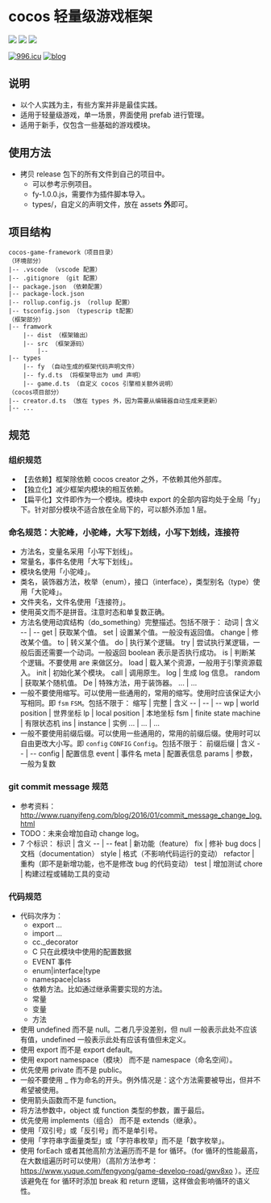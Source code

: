 # cocos 轻量级游戏框架

![](https://img.shields.io/badge/Cocos--Creator-2.3.3-blue)
![](https://img.shields.io/badge/框架版本-1.0.0-blue)
![](https://img.shields.io/badge/脚本语言-TypeScript-blue)

[![996.icu](https://img.shields.io/badge/link-996.icu-red.svg)](https://996.icu)
[![blog](https://img.shields.io/badge/blog-game--develop--road-yellow.svg)](https://www.yuque.com/fengyong/game-develop-road)

## 说明

- 以个人实践为主，有些方案并非是最佳实践。
- 适用于轻量级游戏，单一场景，界面使用 prefab 进行管理。
- 适用于新手，仅包含一些基础的游戏模块。

## 使用方法

- 拷贝 release 包下的所有文件到自己的项目中。
  - 可以参考示例项目。
  - fy-1.0.0.js，需要作为插件脚本导入。
  - types/，自定义的声明文件，放在 assets **外**即可。

## 项目结构

```
cocos-game-framework（项目目录）
（环境部分）
|-- .vscode （vscode 配置）
|-- .gitignore （git 配置）
|-- package.json （依赖配置）
|-- package-lock.json
|-- rollup.config.js （rollup 配置）
|-- tsconfig.json （typescrip t配置）
（框架部分）
|-- framwork
    |-- dist （框架输出）
    |-- src （框架源码）
        |--
|-- types
    |-- fy （自动生成的框架代码声明文件）
    |-- fy.d.ts （将框架导出为 umd 声明）
    |-- game.d.ts （自定义 cocos 引擎相关额外说明）
（cocos项目部分）
|-- creator.d.ts （放在 types 外，因为需要从编辑器自动生成来更新）
|-- ...
```

## 规范

### 组织规范

- 【去依赖】框架除依赖 cocos creator 之外，不依赖其他外部库。
- 【独立化】减少框架内模块的相互依赖。
- 【扁平化】文件即作为一个模块。模块中 export 的全部内容均处于全局「fy」下。针对部分模块不适合放在全局下的，可以额外添加 1 层。

### 命名规范：大驼峰，小驼峰，大写下划线，小写下划线，连接符

- 方法名，变量名采用「小写下划线」。
- 常量名，事件名使用「大写下划线」。
- 模块名使用「小驼峰」。
- 类名，装饰器方法，枚举（enum），接口（interface），类型别名（type）使用「大驼峰」。
- 文件夹名，文件名使用「连接符」。
- 使用英文而不是拼音。注意时态和单复数正确。
- 方法名使用动宾结构（do_something）完整描述。包括不限于：
  动词 | 含义
  -- | --
  get | 获取某个值。
  set | 设置某个值。一般没有返回值。
  change | 修改某个值。
  to | 转义某个值。
  do | 执行某个逻辑。
  try | 尝试执行某逻辑，一般后面还需要一个动词。一般返回 boolean 表示是否执行成功。
  is | 判断某个逻辑。不要使用 are 来做区分。
  load | 载入某个资源，一般用于引擎资源载入。
  init | 初始化某个模块。
  call | 调用原生。
  log | 生成 log 信息。
  random | 获取某个随机值。
  De | 特殊方法，用于装饰器。
  ... | ...
- 一般不要使用缩写。可以使用一些通用的，常用的缩写。使用时应该保证大小写相同。即 `fsm` `FSM`。包括不限于：
  缩写 | 完整 | 含义
  -- | -- | --
  wp | world position | 世界坐标
  lp | local position | 本地坐标
  fsm | finite state machine | 有限状态机
  ins | instance | 实例
  ... | ... | ...
- 一般不要使用前缀后缀。可以使用一些通用的，常用的前缀后缀。使用时可以自由更改大小写。即 `config` `CONFIG` `Config`。包括不限于：
  前缀后缀 | 含义
  -- | --
  config | 配置信息
  event | 事件名
  meta | 配置表信息
  params | 参数，一般为复数

### git commit message 规范

- 参考资料：http://www.ruanyifeng.com/blog/2016/01/commit_message_change_log.html
- TODO：未来会增加自动 change log。
- 7 个标识：
  标识 | 含义
  -- | --
  feat | 新功能（feature）
  fix | 修补 bug
  docs | 文档（documentation）
  style | 格式（不影响代码运行的变动）
  refactor | 重构（即不是新增功能，也不是修改 bug 的代码变动）
  test | 增加测试
  chore | 构建过程或辅助工具的变动

### 代码规范

- 代码次序为：
  - export ...
  - import ...
  - cc.\_decorator
  - C 只在此模块中使用的配置数据
  - EVENT 事件
  - enum|interface|type
  - namespace|class
  - 依赖方法。比如通过继承需要实现的方法。
  - 常量
  - 变量
  - 方法
- 使用 undefined 而不是 null。二者几乎没差别，但 null 一般表示此处不应该有值，undefined 一般表示此处有应该有值但未定义。
- 使用 export 而不是 export default。
- 使用 export namespace（模块） 而不是 namespace（命名空间）。
- 优先使用 private 而不是 public。
- 一般不要使用 \_ 作为命名的开头。例外情况是：这个方法需要被导出，但并不希望被使用。
- 使用箭头函数而不是 function。
- 将方法参数中，object 或 function 类型的参数，置于最后。
- 优先使用 implements（组合） 而不是 extends（继承）。
- 使用「双引号」或「反引号」而不是单引号。
- 使用「字符串字面量类型」或「字符串枚举」而不是「数字枚举」。
- 使用 forEach 或者其他高阶方法遍历而不是 for 循环。（for 循环的性能最高，在大数组遍历时可以使用）（高阶方法参考：https://www.yuque.com/fengyong/game-develop-road/gwv8xo ）。还应该避免在 for 循环时添加 break 和 return 逻辑，这样做会影响循环的语义性。
